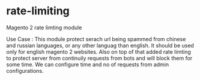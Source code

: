 # rate-limiting
Magento 2 rate limting module


Use Case : This module protect serach url being spammed from chinese and russian languages, or any other languag than english. It should be used only for english magento 2 websites.
Also on top of that added rate limting to protect server from continuily requests from bots and will block them for some time. We can configure time and no of requests from admin configurations.
